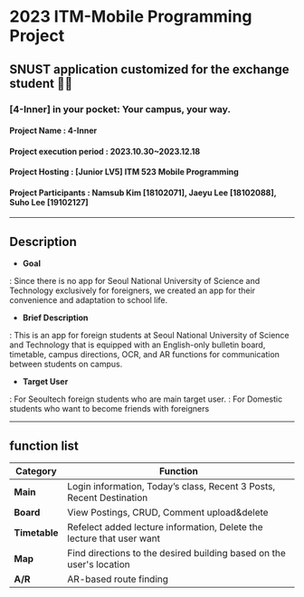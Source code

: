 # 2023 ITM-Mobile Programming Project
## SNUST application customized for the exchange student 💯🏅
### [4-Inner] in your pocket: Your campus, your way.

#### Project Name : 4-Inner
#### Project execution period : 2023.10.30~2023.12.18
#### Project Hosting : [Junior LV5] ITM 523 Mobile Programming
#### Project Participants : Namsub Kim [18102071], Jaeyu Lee [18102088], Suho Lee [19102127]
-----------------------
## Description

- <b>Goal</b>
  
: Since there is no app for Seoul National University of Science and Technology exclusively for foreigners, we created an app for their convenience and adaptation to school life.

- <b>Brief Description</b>

: This is an app for foreign students at Seoul National University of Science and Technology that is equipped with an English-only bulletin board, timetable, campus directions, OCR, and AR functions for communication between students on campus.

- <b>Target User</b>
  
: For Seoultech foreign students who are main target user. 
: For Domestic students who want to become friends with foreigners

-----------------------
## function list

|Category|Function|
|------|---|
|<b>Main</b>|Login information, Today’s class, Recent 3 Posts, Recent Destination|
|<b>Board</b>|View Postings, CRUD, Comment upload&delete|
|<b>Timetable</b>|Refelect added lecture information, Delete the lecture that user want|
|<b>Map</b>|Find directions to the desired building based on the user's location|
|<b>A/R</b>|AR-based route finding|
